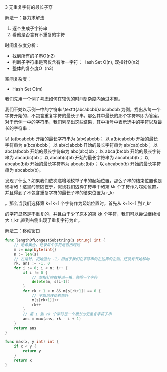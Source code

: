 3 无重复字符的最长子穿

解法一：暴力求解法

1. 逐个生成子字符串
2. 看他是否含有不重复的字符

时间复杂度分析：

- 找到所有的子串O(n2)
- 判断子字符串是否仅含有唯一字符： Hash Set  O(n), 双指针O(n2)
- 整体的复杂度O（n3）

空间复杂度：

- Hash Set O(m)

我们先用一个例子考虑如何在较优的时间复杂度内通过本题。

我们不妨以示例一中的字符串 \texttt{abcabcbb}abcabcbb 为例，找出从每一个字符开始的，不包含重复字符的最长子串，那么其中最长的那个字符串即为答案。对于示例一中的字符串，我们列举出这些结果，其中括号中表示选中的字符以及最长的字符串：

以 (a)bcabcbb 开始的最长字符串为 (abc)abcbb；
以 a(b)cabcbb 开始的最长字符串为 a(bca)bcbb；
以 ab(c)abcbb 开始的最长字符串为 ab(cab)cbb；
以 abc(a)bcbb 开始的最长字符串为 abc(abc)bb；
以 abca(b)cbb 开始的最长字符串为 abca(bc)bb；
以 abcab(c)bb 开始的最长字符串为 abcab(cb)b；
以 abcabc(b)b 开始的最长字符串为 abcabc(b)b；
以 abcabcb(b) 开始的最长字符串为 abcabcb(b)。

发现了什么？如果我们依次递增地枚举子串的起始位置，那么子串的结束位置也是递增的！这里的原因在于，假设我们选择字符串中的第 kk 个字符作为起始位置，并且得到了不包含重复字符的最长子串的结束位置为 r_kr 

 。那么当我们选择第 k+1k+1 个字符作为起始位置时，首先从 k+1k+1 到 r_kr 

  的字符显然是不重复的，并且由于少了原本的第 kk 个字符，我们可以尝试继续增大 r_kr ,直到右侧出现了重复字符为止。





解法二：移动窗口

```go
func lengthOfLongestSubstring(s string) int {
    // 哈希集合，记录每个字符是否出现过
    m := map[byte]int{}
    n := len(s)
    // 右指针，初始值为 -1，相当于我们在字符串的左边界的左侧，还没有开始移动
    rk, ans := -1, 0
    for i := 0; i < n; i++ {
        if i != 0 {
            // 左指针向右移动一格，移除一个字符
            delete(m, s[i-1])
        }
        for rk + 1 < n && m[s[rk+1]] == 0 {
            // 不断地移动右指针
            m[s[rk+1]]++
            rk++
        }
        // 第 i 到 rk 个字符是一个极长的无重复字符子串
        ans = max(ans, rk - i + 1)
    }
    return ans
}

func max(x, y int) int {
    if x < y {
        return y
    }
    return x
}

```







